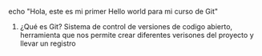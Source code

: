 echo "Hola, este es mi primer Hello world para mi curso de Git" 
1. ¿Qué es Git?
Sistema de control de versiones de codigo abierto, herramienta que nos permite crear diferentes verisones del proyecto y llevar un registro